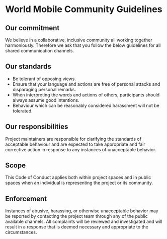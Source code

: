 # World Mobile Community Guidelines

## Our commitment
We believe in a collaborative, inclusive community all working together harmoniously. Therefore we ask that you follow the below guidelines for all shared communication channels.

## Our standards
- Be tolerant of opposing views.
- Ensure that your language and actions are free of personal attacks and disparaging personal remarks.
- When interpreting the words and actions of others, participants should always assume good intentions.
- Behaviour which can be reasonably considered harassment will not be tolerated.

## Our responsibilities
Project maintainers are responsible for clarifying the standards of acceptable behaviour and are expected to take appropriate
and fair corrective action in response to any instances of unacceptable behavior.

## Scope
This Code of Conduct applies both within project spaces and in public spaces when an individual is representing the project or its community.

## Enforcement
Instances of abusive, harassing, or otherwise unacceptable behavior may be reported by contacting the project team through any of the public available channels. All complaints will be reviewed and investigated and will result in a response that is deemed necessary and appropriate to the circumstances.
